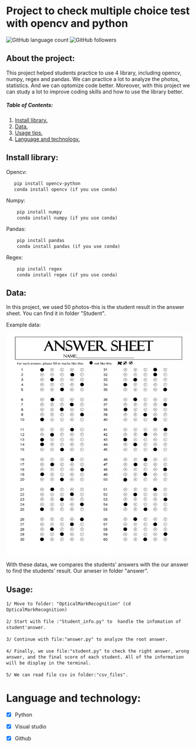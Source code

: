 # Project to check multiple choice test with opencv and python

![GitHub language count](https://img.shields.io/github/languages/count/HarryxDD/OpticalMarkRecognition?logo=GitHub) ![GitHub followers](https://img.shields.io/github/followers/HarryxDD?color=%23&style=social)


## About the project:

This project helped students practice to use 4 library, including opencv, numpy, regex and pandas. We can practice a lot to analyze the photos, statistics. And we can optomize code better. Moreover, with this project we can study a lot to improve coding skills and how to use the library better.

##### Table of Contents:
1. [ Install library. ](#desc)
2. [ Data. ](#da)
3. [ Usage tips. ](#us)
4. [ Language and technology. ](#tech)
  


<a name="desc"></a>
## Install library:

Opencv:
   
       pip install opencv-python
       conda install opencv (if you use conda)
       
Numpy:
 
        pip install numpy
        conda install numpy (if you use conda)
        
Pandas:
        
        pip install pandas
        conda install pandas (if you use conda)
        
Regex:
   
        pip install regex
        conda install regex (if you use conda)
        


      

<a name="da"></a>
## Data:

In this project, we used 50 photos-this is the student result in the answer sheet. You can find it in folder "Student".

Example data:

<img src="https://github.com/HarryxDD/OpticalMarkRecognition/blob/main/student/2000101_NguyenVanAn_3A.png" width="500" height="600"> 

With these datas, we compares the students' answers with the our answer to find the students' result. Our anwser in folder "answer".

<a name="us"></a>
## Usage:
```
1/ Move to folder: "OpticalMarkRecognition" (cd OpticalMarkRecognition)

2/ Start with file :"Student_info.py" to  handle the infomation of student'answer.

3/ Continue with file:"answer.py" to analyze the root answer.

4/ Finally, we use file:"student.py" to check the right answer, wrong answer, and the final score of each student. All of the information will be display in the terminal.

5/ We can read file csv in folder:"csv_files".
```
<a name="tech"></a>
# Language and technology: 


- [x] Python
- [x] Visual studio
- [x] Github








